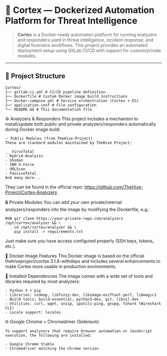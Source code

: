 # 🧠 Cortex — Dockerized Automation Platform for Threat Intelligence

> **Cortex** is a Docker-ready automation platform for running analyzers and responders used in threat intelligence, incident response, and digital forensics workflows. This project provides an automated deployment setup using GitLab CI/CD with support for custom/private modules.


---

## 📁 Project Structure

```
Cortex/
├── gitlab-ci.yml # CI/CD pipeline definition
├── Dockerfile # Custom Docker image build instructions
├── docker-compose.yml # Service orchestration (Cortex + ES)
├── application.conf # File configuration
└── README.md # This documentation file
```

⚙️ Analyzers & Responders
This project includes a mechanism to install/update both public and private analyzers/responders automatically during Docker image build.

```
✅ Public Modules (from TheHive-Project)
These are standard modules maintained by TheHive Project:

__ VirusTotal
- Hybrid-Analysis
- Shodan
- IBM X-Force
- URLScan
- PassiveTotal
And many more...
```
They can be found in the official repo:
https://github.com/TheHive-Project/Cortex-Analyzers

🔒 Private Modules
You can add your own private/internal analyzers/responders into the image by modifying the Dockerfile, e.g.:

```
RUN git clone https://your-private-repo.com/analyzers  /opt/cortex/analyzer && \
    cd /opt/cortex/analyzer && \
    pip install -r requirements.txt
```

Just make sure you have access configured properly (SSH keys, tokens, etc.).


🐳 Docker Image Features
This Docker image is based on the official thehiveproject/cortex:3.1.8-withdeps and includes several enhancements to make Cortex more usable in production environments.

🔧 Installed Dependencies
The image comes with a wide set of tools and libraries required by most analyzers:

```
- Python 3 + pip
- Libraries: ssdeep, libfuzzy-dev, libimage-exiftool-perl, libmagic1
- Build tools: build-essential, python3-dev, git, libssl-dev
- Utilities: curl, wget, unzip, iputils-ping, gnupg, tshark (Wireshark CLI)
- Locale support: locales
```
🌐 Google Chrome + Chromedriver (Selenium)
```
To support analyzers that require browser automation or JavaScript execution, the following are installed:

- Google Chrome Stable
- Chromedriver matching the Chrome version
```
